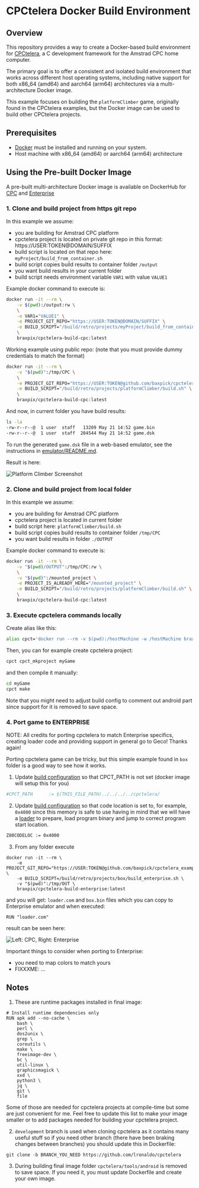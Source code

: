 # CPCtelera Docker Build Environment

## Overview

This repository provides a way to create a Docker-based build environment for [CPCtelera](https://github.com/lronaldo/cpctelera), a C development framework for the Amstrad CPC home computer.

The primary goal is to offer a consistent and isolated build environment that works across different host operating systems, including native support for both x86_64 (amd64) and aarch64 (arm64) architectures via a multi-architecture Docker image.

This example focuses on building the `platformClimber` game, originally found in the CPCtelera examples, but the Docker image can be used to build other CPCtelera projects.

## Prerequisites

*   [Docker](https://www.docker.com/get-started) must be installed and running on your system.
*   Host machine with x86_64 (amd64) or aarch64 (arm64) architecture

## Using the Pre-built Docker Image

A pre-built multi-architecture Docker image is available on DockerHub for [CPC](https://hub.docker.com/r/braxpix/cpctelera-build-cpc) and [Enterprise](https://hub.docker.com/r/braxpix/cpctelera-build-enterprise)

### 1. Clone and build project from https git repo

In this example we assume:

- you are building for Amstrad CPC platform
- cpctelera project is located on private git repo in this format: https://USER:TOKEN@DOMAIN/SUFFIX
- build script is located on that repo here: `myProject/build_from_container.sh`
- build script copies build results to container folder `/output`
- you want build results in your current folder
- build script needs environment variable `VAR1` with value `VALUE1`

Example docker command to execute is:

```bash
docker run -it --rm \
    -v $(pwd):/output:rw \
    \
    -e VAR1="VALUE1" \
    -e PROJECT_GIT_REPO="https://USER:TOKEN@DOMAIN/SUFFIX" \
    -e BUILD_SCRIPT="/build/retro/projects/myProject/build_from_container.sh" \
    \
    braxpix/cpctelera-build-cpc:latest
```

Working example using public repo: (note that you must provide dummy credentials to match the format)

```bash
docker run -it --rm \
    -v "$(pwd)":/tmp/CPC \
    \
    -e PROJECT_GIT_REPO="https://USER:TOKEN@github.com/baxpick/cpctelera_example.git" \
    -e BUILD_SCRIPT="/build/retro/projects/platformClimber/build.sh" \
    \
    braxpix/cpctelera-build-cpc:latest
```

And now, in current folder you have build results:

```bash
ls -la
-rw-r--r--@  1 user  staff   13209 May 21 14:52 game.bin
-rw-r--r--@  1 user  staff  204544 May 21 14:52 game.dsk
```

To run the generated `game.dsk` file in a web-based emulator, see the instructions in [emulator/README.md](emulator/README.md).

Result is here:

![Platform Climber Screenshot](res/platformClimber.png)

### 2. Clone and build project from local folder

In this example we assume:

- you are building for Amstrad CPC platform
- cpctelera project is located in current folder
- build script here: `platformClimber/build.sh`
- build script copies build results to container folder `/tmp/CPC`
- you want build results in folder `./OUTPUT`

Example docker command to execute is:

```bash
docker run -it --rm \
    -v "$(pwd)/OUTPUT":/tmp/CPC:rw \
    \
    -v "$(pwd)":/mounted_project \
    -e PROJECT_IS_ALREADY_HERE="/mounted_project" \
    -e BUILD_SCRIPT="/build/retro/projects/platformClimber/build.sh" \
    \
    braxpix/cpctelera-build-cpc:latest
```



### 3. Execute cpctelera commands locally

Create alias like this:

```bash
alias cpct='docker run --rm -v $(pwd):/hostMachine -w /hostMachine braxpix/cpctelera-build-cpc:latest'
```

Then, you can for example create cpctelera project:

```bash
cpct cpct_mkproject myGame
```

and then compile it manually:

```bash
cd myGame
cpct make
```

Note that you might need to adjust build config to comment out android part since support for it is removed to save space.

### 4. Port game to ENTERPRISE

NOTE: All credits for porting cpctelera to match Enterprise specifics, creating loader code and providing support in general go to Geco! Thanks again!

Porting cpctelera game can be tricky, but this simple example found in `box` folder is a good way to see how it works.

1. Update [build configuration](box/cfg/build_config.mk) so that CPCT_PATH is not set (docker image will setup this for you)

```bash
#CPCT_PATH      := $(THIS_FILE_PATH)../../../../cpctelera/
```

2. Update [build configuration](box/cfg/build_config.mk) so that code location is set to, for example, `0x4000` since this memory is safe to use having in mind that we will have a [loader](docker/enterprise/loader.asm) to prepare, load program binary and jump to correct program start location.

```bash
Z80CODELOC := 0x4000
```

3. From any folder execute

```
docker run -it --rm \
    -e PROJECT_GIT_REPO="https://USER:TOKEN@github.com/baxpick/cpctelera_example.git" \
    -e BUILD_SCRIPT=/build/retro/projects/box/build_enterprise.sh \
    -v "$(pwd)":/tmp/OUT \
    braxpix/cpctelera-build-enterprise:latest
```

and you will get: `loader.com` and `box.bin` files which you can copy to Enterprise emulator and when executed:

```
RUN "loader.com"
```

result can be seen here:

![Left: CPC, Right: Enterprise](res/box_CPC_vs_EP.png)

Important things to consider when porting to Enterprise:
- you need to map colors to match yours
- FIXXXME: ...

## Notes

1. These are runtime packages installed in final image:

```docker
# Install runtime dependencies only
RUN apk add --no-cache \
    bash \
    perl \
    dos2unix \
    grep \
    coreutils \
    make \
    freeimage-dev \
    bc \
    util-linux \
    graphicsmagick \
    xxd \
    python3 \
    jq \
    git \
    file
```

Some of those are needed for cpctelera projects at compile-time but some are just convenient for me. Feel free to update this list to make your image smaller or to add packages needed for building your cpctelera project.

2. `development` branch is used when cloning cpctelera as it contains many useful stuff so if you need other branch (there have been braking changes between branches) you should update this in Dockerfile:

```docker
git clone -b BRANCH_YOU_NEED https://github.com/lronaldo/cpctelera
```

3. During building final image folder `cpctelera/tools/android` is removed to save space. If you need it, you must update Dockerfile and create your own image.